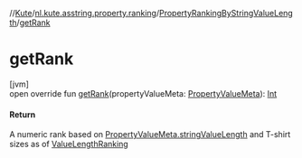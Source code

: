 //[Kute](../../../index.md)/[nl.kute.asstring.property.ranking](../index.md)/[PropertyRankingByStringValueLength](index.md)/[getRank](get-rank.md)

# getRank

[jvm]\
open override fun [getRank](get-rank.md)(propertyValueMeta: [PropertyValueMeta](../../nl.kute.asstring.property.meta/-property-value-meta/index.md)): [Int](https://kotlinlang.org/api/latest/jvm/stdlib/kotlin/-int/index.html)

#### Return

A numeric rank based on [PropertyValueMeta.stringValueLength](../../nl.kute.asstring.property.meta/-property-value-meta/string-value-length.md) and T-shirt sizes as of [ValueLengthRanking](../-value-length-ranking/index.md)
